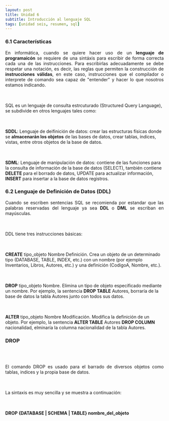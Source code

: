 ```yaml
---
layout: post
title: Unidad 6
subtitle: Introducción al lenguaje SQL
tags: [unidad seis, resumen, sql]
---
```


### 6.1 Características

<p style="text-align: justify;">En informática, cuando se quiere hacer uso de un <b>lenguaje de programaicón</b> se requiere de una sintáxis para escribir de forma correcta cada una de las instrucciones. Para escribirlas adecuadamente se debe respetar una notación, es decir, las reglas que permiten la construcción de <b>instrucciones válidas</b>, en este caso, instrucciones que el compilador o interprete de comando sea capaz de "entender" y hacer lo que nosotros estamos indicando.

<br><br>SQL es un lenguaje de consulta estrcuturado (Structured Query Language), se subdivide en otros lenguajes tales como:

<br><br><b>SDDL</b>: Lenguaje de deifinición de datos: crear las estructuras físicas donde se <b>almacenarán los objetos</b> de las bases de datos, crear tablas, índices, vistas, entre otros objetos de la base de datos.

<br><br><b>SDML</b>: Lenguaje de manipulación de datos: contiene de las funciones para la consulta de información de la base de datos (SELECT), también contiene <b>DELETE</b> para el borrado de datos, </b>UPDATE</b> para actualizar información, <b>INSERT</b> para insertar a la base de datos registros.</p>

### 6.2 Lenguaje de Definición de Datos (DDL)

<p style="text-align: justify;">Cuando se escriben sentencias SQL se recomienda por estandar que las palabras reservadas del lenguaje ya sea <b>DDL</b> o <b>DML</b> se escriban en mayúsculas.

<br><br>DDL tiene tres instrucciones básicas:

<br><br><b>CREATE</b> tipo_objeto Nombre Definición. Crea un objeto de un determinado tipo (DATABASE, TABLE, INDEX, etc.) con un nombre (por ejemplo Inventarios, Libros, Autores, etc.) y una definición (CodigoA, Nombre, etc.).

<br><br><b>DROP</b> tipo_objeto Nombre. Elimina un tipo de objeto  especificado mediante un nombre. Por ejemplo, la sentencia <b>DROP TABLE</b> Autores, borraría de la base de datos la tabla Autores junto con todos sus datos.

<br><br><b>ALTER</b> tipo_objeto Nombre Modificación. Modifica la definición de un objeto. Por ejemplo, la sentencia <b>ALTER TABLE</b> Autores <b>DROP COLUMN</b> nacionalidad, elminaría la columna nacionalidad de la tabla Autores.</p>

### DROP

<br><br><p style="text-align: justify;">El comando DROP es usado para el barrado de diversos objetos como tablas, indices y la propia base de datos.

<br><br>La sintaxis es muy sencilla y se muestra a continuación:

<br><br><b>DROP {DATABASE | SCHEMA | TABLE} nombre_del_objeto</b></p>



